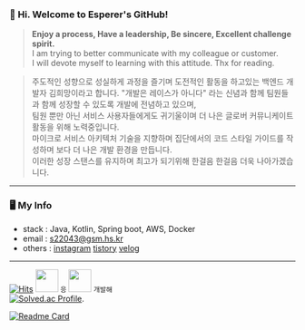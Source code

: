 ### 👋 Hi. Welcome to Esperer's GitHub! 

> **Enjoy a process, Have a leadership, Be sincere, Excellent challenge spirit.**  
> I am trying to better communicate with my colleague or customer.  
> I will devote myself to learning with this attitude. Thx for reading.

> 주도적인 성향으로 성실하게 과정을 즐기며 도전적인 활동을 하고있는 백엔드 개발자 김희망이라고 합니다. 
> "개발은 레이스가 아니다" 라는 신념과 함께 팀원들과 함께 성장할 수 있도록 개발에 전념하고 있으며,  
> 팀원 뿐만 아닌 서비스 사용자들에게도 귀기울이며 더 나은 글로버 커뮤니케이트 활동을 위해 노력중입니다.  
> 마이크로 서비스 아키텍처 기술을 지향하며 집단에서의 코드 스타일 가이드를 작성하며 보다 더 나은 개발 환경을 만듭니다.  
> 이러한 성장 스탠스를 유지하며 최고가 되기위해 한걸음 한걸음 더욱 나아가겠습니다.

---

### 🖥 My Info
- stack : Java, Kotlin, Spring boot, AWS, Docker
- email : s22043@gsm.hs.kr
- others : [instagram](https://www.instagram.com/k_.hm/) [tistory](https://esperer.tistory.com/) [velog](https://velog.io/@hope0206)

---


[![Hits](https://hits.seeyoufarm.com/api/count/incr/badge.svg?url=https://github.com/esperar&count_bg=%239576FF&title_bg=%23555555&icon=kotlin.svg&icon_color=%23E7E7E7&title=hits&edge_flat=false)](https://hits.seeyoufarm.com)
     <img src="https://media.discordapp.net/attachments/902816680491773952/1093347625916444793/68747470733a2f2f63756c746f667468657061727479706172726f742e636f6d2f706172726f74732f68642f6c6170746f705f706172726f742e676966.gif" width="40" height="40" /> `응` <img src="https://noticon-static.tammolo.com/dgggcrkxq/image/upload/v1580888106/noticon/owcvyw4dggdylen2ql5w.gif" width="40" height="40" /> `개발해`  
[![Solved.ac Profile](http://mazassumnida.wtf/api/v2/generate_badge?boj=huemang)](https://solved.ac/huemang/). 

[![Readme Card](https://github-readme-stats.vercel.app/api/pin/?username=esperar&repo=MyTIL)](https://github.com/esperar/MyTIL)
